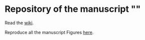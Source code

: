 # Repository of the manuscript ""

Read the [wiki](https://github.com/danielriosgarza/hungerGamesModel/wiki).

Reproduce all the manuscript Figures [here](https://github.com/danielriosgarza/hungerGamesModel/blob/main/multiStabilityManuscript.ipynb).
